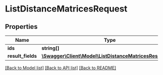 # ListDistanceMatricesRequest

## Properties
Name | Type | Description | Notes
------------ | ------------- | ------------- | -------------
**ids** | **string[]** |  | [optional] 
**result_fields** | [**\Swagger\Client\Model\ListDistanceMatricesResultFields**](ListDistanceMatricesResultFields.md) |  | [optional] 

[[Back to Model list]](../../README.md#documentation-for-models) [[Back to API list]](../../README.md#documentation-for-api-endpoints) [[Back to README]](../../README.md)

